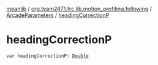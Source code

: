 [meanlib](../../index.md) / [org.team2471.frc.lib.motion_profiling.following](../index.md) / [ArcadeParameters](index.md) / [headingCorrectionP](./heading-correction-p.md)

# headingCorrectionP

`var headingCorrectionP: `[`Double`](https://kotlinlang.org/api/latest/jvm/stdlib/kotlin/-double/index.html)
